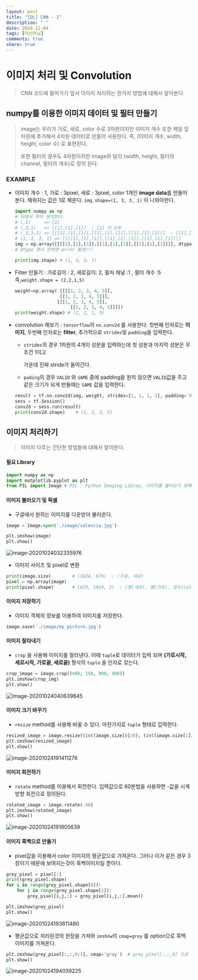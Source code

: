 ```yaml
---
layout: post
title: "[DL] CNN - 1"
description: " "
date: 2020-12-04
tags: [머신러닝]
comments: true
share: true
---
```



# 이미지 처리 및 Convolution

> CNN 코드에 들어가기 앞서 이미지 처리하는 한가지 방법에 대해서 알아본다.



## numpy를 이용한 이미지 데이터 및 필터 만들기

> image는  우리가 가로, 세로, color 수로 3차원이지만  이미지 개수 또한 제일 앞 차원에 추가해서 4차원 데이터로 만들어 사용한다. 즉, (이미지 개수, width, height, color 수) 로 표현된다.
>
> 또한 필터의 경우도 4차원이지만 image와 달리  (width, height, 필터의 channel, 필터의 개수)로 정의 된다.

### EXAMPLE

* 이미지 개수 : 1, 가로 : 3pixel, 세로 : 3pixel,  color 1개인 **image data**를 만들어 본다. 채워지는 값은 1로 채운다.  `img.shape=(1, 3, 3, 1)` 이 나와야한다.

  ```python
  import numpy as np
  # 뒤에서 부터 생각한다.
  # (,1)     => [1]
  # (,3,1)   => [[1],[1],[1]]  : [1] 이 3개
  # (,3,3,1) => [[[1],[1],[1]],[[1],[1],[1]],[[1],[1],[1]]]  : [[1],[1],[1]] 이 3개
  # (1, 3, 3, 1) => [[[[1],[1],[1]],[[1],[1],[1]],[[1],[1],[1]]]]
  img = np.array([[[[1],[1],[1]],[[1],[1],[1]],[[1],[1],[1]]]], dtype=np.float32)
  # dtype 명시 안하면 error 발생!!!
  
  print(img.shape) # (1, 3, 3, 1)
  ```



* Filter 만들기 :   가로길이 : 2, 세로길이: 2, 필처 채널 :1 , 필터 개수 :5 즉,`weight.shape = (2,2,1,5)` 

  ```python
  weight=np.array( [[[[1, 2, 3, 4, 5]],
  		           [[1, 2, 3, 4, 5]]],
          		  [[[1, 2, 3, 4, 5]],
            		   [[1, 2, 3, 4, 5]]]])
  print(weight.shape) # (2, 2, 1, 5)
  
  ```



* convolution 해보기 : `tensorflow`의 `nn.conv2d` 를 사용한다. 첫번째 인자로는 **이미지**, 두번째 인자로는 **filter**, 추가적으로 `strides`및 `padding`을 입력한다. 

  * `strides`의 경우 1차원의 4개이 성분을 입력하는데 첫 성분과 마지막 성분은 무조건 1이고

    가운데  진짜 stride가 들어간다.

  * `pading`의 경우 `VALID` 와 `SAME` 중에 padding을 원치 않으면 `VALID`값을 주고 같은 크기가 되게 만들때는 `SAME` 값을 입력한다.

  ```python
  result = tf.nn.conv2d(img, weight, strides=[1, 1, 1, 1], padding='VALID')
  sess = tf.Session()
  conv2d = sess.run(result)
  print(conv2d.shape)    # (1, 2, 2, 5)
  ```





## 이미지 처리하기

> 이미지 다루는 간단한 방법들에 대해서 알아본다.

#### 필요 Library

```python
import numpy as np
import matplotlib.pyplot as plt
from PIL import Image # PIL : Python Imaging Libray, 이미지를 불러오기 위해 사용
```



#### 이미지 불러오기 및 픽셀

* 구글에서 원하는 이미지를 다운받아 불러온다.

```python
image = Image.open('./image/valencia.jpg')

plt.imshow(image)
plt.show()
```

![image-20201024032335976](https://github.com/colinch4/colinch4.github.io/blob/master/_posts/2020/ML/markdown-images/image-20201024032335976.png?raw=true)

* 이미지 사이즈 및 pixel로 변환

```python
print(image.size)        # (1024, 679)  : (가로, 세로)
pixel = np.array(image)
print(pixel.shape)       # (679, 1024, 3)  : (행(세로), 열(가로), 장수(color수))
```



#### 이미지 저장하기

* 이미지 객체의 정보를 이용하여 이미지를 저장한다.

```python
image.save('./image/my_picture.jpg')
```



#### 이미지 잘라내기

* `crop` 을 사용해 이미지를 잘라낸다. 이때 `tuple`로 데이터가 입력 되며 **(가로시작, 세로시작, 가로끝, 세로끝)**  형식의 `tuple` 을 인자로 갖는다.

```python
crop_image = image.crop((400, 150, 800, 400))
plt.imshow(crop_img)
plt.show()
```

![image-20201024040639845](https://github.com/colinch4/colinch4.github.io/blob/master/_posts/2020/ML/markdown-images/image-20201024040639845.png?raw=true)



#### 이미지 크기 바꾸기

* `resize` method를 사용해 바꿀 수 있다. 마찬가지로 `tuple` 형태로 입력한다.

```python
resized_image = image.resize((int(image.size[0]/8), (int(image.size[1]/8))))
plt.imshow(resized_image)
plt.show()
```

![image-20201024191411276](https://github.com/colinch4/colinch4.github.io/blob/master/_posts/2020/ML/markdown-images/image-20201024191411276.png?raw=true)



#### 이미지 회전하기

* `rotate` method를 이용해서 회전한다. 입력값으로  60분법을 사용하면 -값을 시계방향 회전으로 정의된다.

```python
rotated_image = image.rotate(-90)
plt.imshow(rotated_image)
plt.show()
```

![image-20201024191805639](https://github.com/colinch4/colinch4.github.io/blob/master/_posts/2020/ML/markdown-images/image-20201024191805639.png?raw=true)





#### 이미지 흑백으로 만들기

* pixel값을 이용해서 color 이미지의 평균값으로 가져온다. 그러나 이거 같은 경우 3장이기 때문에 보여지는것이 흑백이미지일 뿐이다.

```python
grey_pixel = pixel[:]
print(grey_pixel.shape)
for i in range(grey_pixel.shape[0]):
    for j in range(grey_pixel.shape[1]):
        grey_pixel[i,j,:] = grey_pixel[i,j,:].mean()

plt.imshow(grey_pixel)
plt.show() 
```

![image-20201024193811480](https://github.com/colinch4/colinch4.github.io/blob/master/_posts/2020/ML/markdown-images/image-20201024193811480.png?raw=true)

* 평균값으로 처리된것의 한장을 가져와 `imshow`의  `cmap=grey` 를 option으로 흑백 이미지를 가져온다.

```python
plt.imshow(grey_pixel[:,:,0:1], cmap='gray')  # grey_pixel[:,:,0] 으로 가져오면 shape이 2D가 된다.
plt.show()
```

![image-20201024194039225](https://github.com/colinch4/colinch4.github.io/blob/master/_posts/2020/ML/markdown-images/image-20201024194039225.png?raw=true)